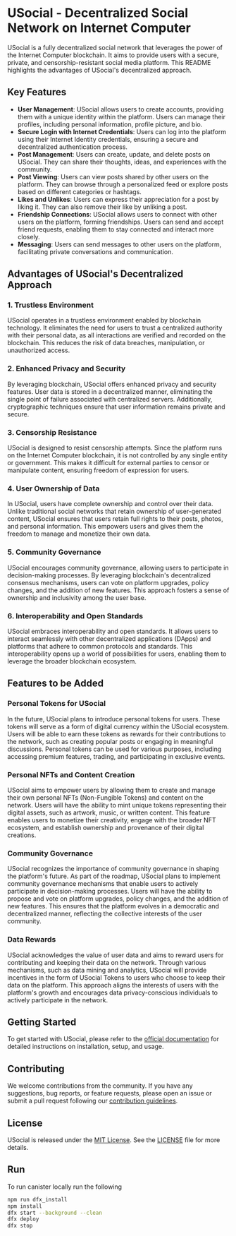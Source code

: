 # USocial - Decentralized Social Network on Internet Computer

USocial is a fully decentralized social network that leverages the power of the Internet Computer blockchain. It aims to provide users with a secure, private, and censorship-resistant social media platform. This README highlights the advantages of USocial's decentralized approach.

## Key Features

- **User Management**: USocial allows users to create accounts, providing them with a unique identity within the platform. Users can manage their profiles, including personal information, profile picture, and bio.
- **Secure Login with Internet Credentials**: Users can log into the platform using their Internet Identity credentials, ensuring a secure and decentralized authentication process.
- **Post Management**: Users can create, update, and delete posts on USocial. They can share their thoughts, ideas, and experiences with the community.
- **Post Viewing**: Users can view posts shared by other users on the platform. They can browse through a personalized feed or explore posts based on different categories or hashtags.
- **Likes and Unlikes**: Users can express their appreciation for a post by liking it. They can also remove their like by unliking a post.
- **Friendship Connections**: USocial allows users to connect with other users on the platform, forming friendships. Users can send and accept friend requests, enabling them to stay connected and interact more closely.
- **Messaging**: Users can send messages to other users on the platform, facilitating private conversations and communication.

## Advantages of USocial's Decentralized Approach

### 1. Trustless Environment

USocial operates in a trustless environment enabled by blockchain technology. It eliminates the need for users to trust a centralized authority with their personal data, as all interactions are verified and recorded on the blockchain. This reduces the risk of data breaches, manipulation, or unauthorized access.

### 2. Enhanced Privacy and Security

By leveraging blockchain, USocial offers enhanced privacy and security features. User data is stored in a decentralized manner, eliminating the single point of failure associated with centralized servers. Additionally, cryptographic techniques ensure that user information remains private and secure.

### 3. Censorship Resistance

USocial is designed to resist censorship attempts. Since the platform runs on the Internet Computer blockchain, it is not controlled by any single entity or government. This makes it difficult for external parties to censor or manipulate content, ensuring freedom of expression for users.

### 4. User Ownership of Data

In USocial, users have complete ownership and control over their data. Unlike traditional social networks that retain ownership of user-generated content, USocial ensures that users retain full rights to their posts, photos, and personal information. This empowers users and gives them the freedom to manage and monetize their own data.

### 5. Community Governance

USocial encourages community governance, allowing users to participate in decision-making processes. By leveraging blockchain's decentralized consensus mechanisms, users can vote on platform upgrades, policy changes, and the addition of new features. This approach fosters a sense of ownership and inclusivity among the user base.

### 6. Interoperability and Open Standards

USocial embraces interoperability and open standards. It allows users to interact seamlessly with other decentralized applications (DApps) and platforms that adhere to common protocols and standards. This interoperability opens up a world of possibilities for users, enabling them to leverage the broader blockchain ecosystem.

## Features to be Added

### Personal Tokens for USocial

In the future, USocial plans to introduce personal tokens for users. These tokens will serve as a form of digital currency within the USocial ecosystem. Users will be able to earn these tokens as rewards for their contributions to the network, such as creating popular posts or engaging in meaningful discussions. Personal tokens can be used for various purposes, including accessing premium features, trading, and participating in exclusive events.

### Personal NFTs and Content Creation

USocial aims to empower users by allowing them to create and manage their own personal NFTs (Non-Fungible Tokens) and content on the network. Users will have the ability to mint unique tokens representing their digital assets, such as artwork, music, or written content. This feature enables users to monetize their creativity, engage with the broader NFT ecosystem, and establish ownership and provenance of their digital creations.

### Community Governance

USocial recognizes the importance of community governance in shaping the platform's future. As part of the roadmap, USocial plans to implement community governance mechanisms that enable users to actively participate in decision-making processes. Users will have the ability to propose and vote on platform upgrades, policy changes, and the addition of new features. This ensures that the platform evolves in a democratic and decentralized manner, reflecting the collective interests of the user community.

### Data Rewards

USocial acknowledges the value of user data and aims to reward users for contributing and keeping their data on the network. Through various mechanisms, such as data mining and analytics, USocial will provide incentives in the form of USocial Tokens to users who choose to keep their data on the platform. This approach aligns the interests of users with the platform's growth and encourages data privacy-conscious individuals to actively participate in the network.

## Getting Started

To get started with USocial, please refer to the [official documentation](https://usocial-docs.com) for detailed instructions on installation, setup, and usage.

## Contributing

We welcome contributions from the community. If you have any suggestions, bug reports, or feature requests, please open an issue or submit a pull request following our [contribution guidelines](https://usocial-docs.com/contributing).

## License

USocial is released under the [MIT License](https://opensource.org/licenses/MIT). See the [LICENSE](LICENSE) file for more details.

## Run

To run canister locally run the following

```bash
npm run dfx_install
npm install
dfx start --background --clean
dfx deploy
dfx stop
```
